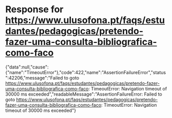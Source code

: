 # Response for https://www.ulusofona.pt/faqs/estudantes/pedagogicas/pretendo-fazer-uma-consulta-bibliografica-como-faco

{"data":null,"cause":{"name":"TimeoutError"},"code":422,"name":"AssertionFailureError","status":42206,"message":"Failed to goto https://www.ulusofona.pt/faqs/estudantes/pedagogicas/pretendo-fazer-uma-consulta-bibliografica-como-faco: TimeoutError: Navigation timeout of 30000 ms exceeded","readableMessage":"AssertionFailureError: Failed to goto https://www.ulusofona.pt/faqs/estudantes/pedagogicas/pretendo-fazer-uma-consulta-bibliografica-como-faco: TimeoutError: Navigation timeout of 30000 ms exceeded"}